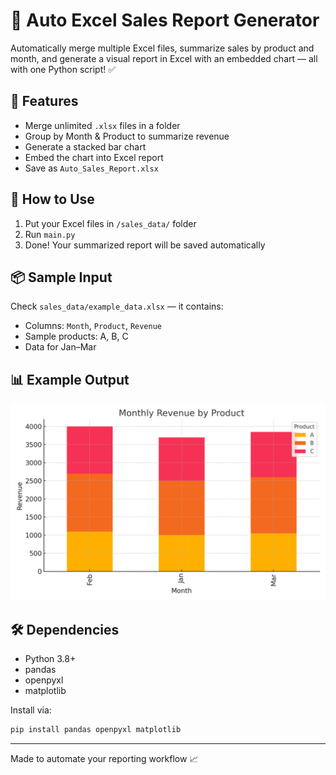 # 🧾 Auto Excel Sales Report Generator

Automatically merge multiple Excel files, summarize sales by product and month, and generate a visual report in Excel with an embedded chart — all with one Python script! ✅

## 📂 Features
- Merge unlimited `.xlsx` files in a folder
- Group by Month & Product to summarize revenue
- Generate a stacked bar chart
- Embed the chart into Excel report
- Save as `Auto_Sales_Report.xlsx`

## 🚀 How to Use
1. Put your Excel files in `/sales_data/` folder
2. Run `main.py`
3. Done! Your summarized report will be saved automatically

## 📦 Sample Input
Check `sales_data/example_data.xlsx` — it contains:
- Columns: `Month`, `Product`, `Revenue`
- Sample products: A, B, C
- Data for Jan–Mar

## 📊 Example Output
![Chart](report_chart.png)

## 🛠️ Dependencies
- Python 3.8+
- pandas
- openpyxl
- matplotlib

Install via:
```bash
pip install pandas openpyxl matplotlib
```

---

Made to automate your reporting workflow 📈
